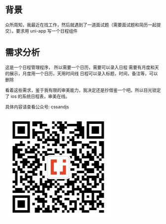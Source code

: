 # 背景

众所周知，我最近在找工作，然后就遇到了一道面试题（需要面试题和简历一起提交）。要求用 uni-app 写一个日程组件

# 需求分析

这是一个日程管理程序， 所以需要一个日历，需要可以录入日程
需要有月度和天的展示，月度用一个日历，天用时间线
日程可以录入标题，时间，备注等，可以删除

看着这些需求，鉴于我有限的审美能力，我决定还是抄借鉴一个吧。所以目光锁定了 ios 的系统日程表，审美在线。

具体内容请查看公众号: cssandjs

![image.jpg](https://github.com/tinlee/1000-project-demo/blob/main/qrcode.jpg)
